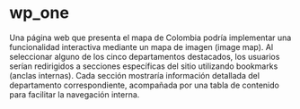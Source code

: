 # wp_one
Una página web que presenta el mapa de Colombia podría implementar una funcionalidad interactiva mediante un mapa de imagen (image map). Al seleccionar alguno de los cinco departamentos destacados, los usuarios serían redirigidos a secciones específicas del sitio utilizando bookmarks (anclas internas). Cada sección mostraría información detallada del departamento correspondiente, acompañada por una tabla de contenido para facilitar la navegación interna.